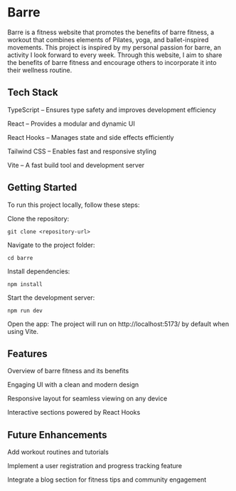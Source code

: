
# Barre

Barre is a fitness website that promotes the benefits of barre fitness, a workout that combines elements of Pilates, yoga, and ballet-inspired movements. This project is inspired by my personal passion for barre, an activity I look forward to every week. Through this website, I aim to share the benefits of barre fitness and encourage others to incorporate it into their wellness routine.

## Tech Stack

TypeScript – Ensures type safety and improves development efficiency

React – Provides a modular and dynamic UI

React Hooks – Manages state and side effects efficiently

Tailwind CSS – Enables fast and responsive styling

Vite – A fast build tool and development server


## Getting Started

To run this project locally, follow these steps:

Clone the repository:

```git clone <repository-url>```

Navigate to the project folder:

```cd barre ```

Install dependencies:

``` npm install ```

Start the development server:

``` npm run dev ```

Open the app:
The project will run on http://localhost:5173/ by default when using Vite.

## Features

Overview of barre fitness and its benefits

Engaging UI with a clean and modern design

Responsive layout for seamless viewing on any device

Interactive sections powered by React Hooks

## Future Enhancements

Add workout routines and tutorials

Implement a user registration and progress tracking feature

Integrate a blog section for fitness tips and community engagement
